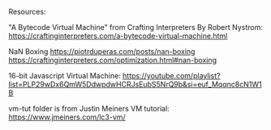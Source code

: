 Resources:

"A Bytecode Virtual Machine" from Crafting Interpreters By Robert Nystrom:
https://craftinginterpreters.com/a-bytecode-virtual-machine.html

NaN Boxing
https://piotrduperas.com/posts/nan-boxing
https://craftinginterpreters.com/optimization.html#nan-boxing

16-bit Javascript Virtual Machine:
https://youtube.com/playlist?list=PLP29wDx6QmW5DdwpdwHCRJsEubS5NrQ9b&si=euf_Mqqnc8cN1W1B

vm-tut folder is from Justin Meiners VM tutorial:
https://www.jmeiners.com/lc3-vm/
